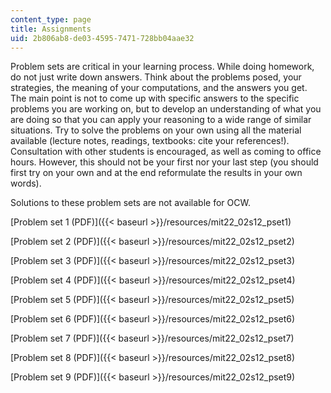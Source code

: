 ```yaml
---
content_type: page
title: Assignments
uid: 2b806ab8-de03-4595-7471-728bb04aae32
---
```


Problem sets are critical in your learning process. While doing homework, do not just write down answers. Think about the problems posed, your strategies, the meaning of your computations, and the answers you get. The main point is not to come up with specific answers to the specific problems you are working on, but to develop an understanding of what you are doing so that you can apply your reasoning to a wide range of similar situations. Try to solve the problems on your own using all the material available (lecture notes, readings, textbooks: cite your references!). Consultation with other students is encouraged, as well as coming to office hours. However, this should not be your first nor your last step (you should first try on your own and at the end reformulate the results in your own words).

Solutions to these problem sets are not available for OCW.

[Problem set 1 (PDF)]({{< baseurl >}}/resources/mit22_02s12_pset1)

[Problem set 2 (PDF)]({{< baseurl >}}/resources/mit22_02s12_pset2)

[Problem set 3 (PDF)]({{< baseurl >}}/resources/mit22_02s12_pset3)

[Problem set 4 (PDF)]({{< baseurl >}}/resources/mit22_02s12_pset4)

[Problem set 5 (PDF)]({{< baseurl >}}/resources/mit22_02s12_pset5)

[Problem set 6 (PDF)]({{< baseurl >}}/resources/mit22_02s12_pset6)

[Problem set 7 (PDF)]({{< baseurl >}}/resources/mit22_02s12_pset7)

[Problem set 8 (PDF)]({{< baseurl >}}/resources/mit22_02s12_pset8)

[Problem set 9 (PDF)]({{< baseurl >}}/resources/mit22_02s12_pset9)